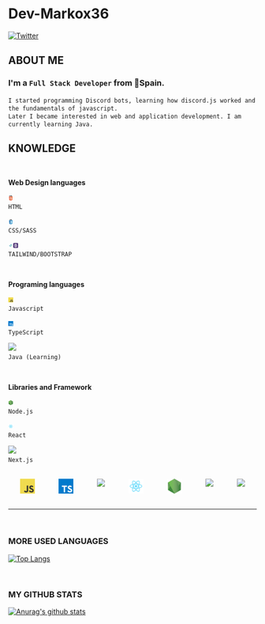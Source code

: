 # Dev-Markox36
<!-- [![Youtube](https://img.shields.io/youtube/channel/subscribers/UCbdd2TLVH7DZ28Dap3a-E3A?style=for-the-badge)](https://www.youtube.com/channel/UCbdd2TLVH7DZ28Dap3a-E3A)
[![Mi Discord](https://img.shields.io/discord/564535543124328459?color=7289da&logo=discord&style=for-the-badge)](https://discord.gg/A8U2mn2dTB) -->
[![Twitter](https://img.shields.io/twitter/follow/dev_markox36?logo=twitter&style=for-the-badge)](https://twitter.com/dev_markox36)



## ABOUT ME

### I'm a `Full Stack Developer` from 📍Spain.
```
I started programming Discord bots, learning how discord.js worked and the fundamentals of javascript.
Later I became interested in web and application development. I am currently learning Java.  
```
## KNOWLEDGE

<br>

**Web Design languages**

<code><img height="10" src="https://raw.githubusercontent.com/github/explore/80688e429a7d4ef2fca1e82350fe8e3517d3494d/topics/html/html.png"> HTML</code> 

<code><img height="10" src="https://raw.githubusercontent.com/github/explore/80688e429a7d4ef2fca1e82350fe8e3517d3494d/topics/css/css.png"> CSS/SASS </code> 

<code><img height="10" src="https://raw.githubusercontent.com/github/explore/80688e429a7d4ef2fca1e82350fe8e3517d3494d/topics/tailwind/tailwind.png"><img height="10" src="https://raw.githubusercontent.com/github/explore/80688e429a7d4ef2fca1e82350fe8e3517d3494d/topics/bootstrap/bootstrap.png"> TAILWIND/BOOTSTRAP </code>

<br>

**Programing languages**

<code><img height="10" src="https://raw.githubusercontent.com/github/explore/80688e429a7d4ef2fca1e82350fe8e3517d3494d/topics/javascript/javascript.png"> Javascript</code> 

<code><img height="10" src="https://raw.githubusercontent.com/github/explore/80688e429a7d4ef2fca1e82350fe8e3517d3494d/topics/typescript/typescript.png"> TypeScript</code> 

<code><img height="10" src="https://rodanava.neocities.org/proyectofinal/imagenes/java.jpg"> Java (Learning) </code>

<br>

**Libraries and Framework**

<code><img height="10" src="https://raw.githubusercontent.com/github/explore/80688e429a7d4ef2fca1e82350fe8e3517d3494d/topics/nodejs/nodejs.png"> Node.js</code>  

<code><img height="10" src="https://raw.githubusercontent.com/github/explore/80688e429a7d4ef2fca1e82350fe8e3517d3494d/topics/react/react.png"> React</code>

<code><img height="10" src="https://cdn.auth0.com/blog/logos/nextjs-logo.png"> Next.js</code>  

<br>

<div style="display: flex; justify-content: space-around;">
<img height="30" src="https://raw.githubusercontent.com/github/explore/80688e429a7d4ef2fca1e82350fe8e3517d3494d/topics/javascript/javascript.png">

<img height="30" src="https://raw.githubusercontent.com/github/explore/80688e429a7d4ef2fca1e82350fe8e3517d3494d/topics/typescript/typescript.png">

<img height="30" src="https://rodanava.neocities.org/proyectofinal/imagenes/java.jpg">

<img height="30" src="https://raw.githubusercontent.com/github/explore/80688e429a7d4ef2fca1e82350fe8e3517d3494d/topics/react/react.png">

<img height="30" src="https://raw.githubusercontent.com/github/explore/80688e429a7d4ef2fca1e82350fe8e3517d3494d/topics/nodejs/nodejs.png">

<img height="30" src="https://res.cloudinary.com/escuela-frontend/image/upload/v1624399800/tags/nextjs.png">

<img height="30" src="https://upload.wikimedia.org/wikipedia/commons/thumb/9/91/Electron_Software_Framework_Logo.svg/1200px-Electron_Software_Framework_Logo.svg.png">
</div>

<br />

--- 

<br />

### MORE USED LANGUAGES

[![Top Langs](https://github-readme-stats.vercel.app/api/top-langs/?username=Dev-Markox36&theme=dark&layout=compact)](https://github.com/Dev-Markox36)

<br />

### MY GITHUB STATS

[![Anurag's github stats](https://github-readme-stats.vercel.app/api?username=Dev-Markox36&count_private=true&theme=dark&locale=es&include_all_commits=true&show_icons=true&hide=prs,contribs)](https://github.com/Dev-Markox36)
